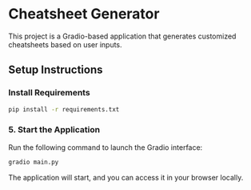 # Cheatsheet Generator

This project is a Gradio-based application that generates customized cheatsheets based on user inputs.

## Setup Instructions

### Install Requirements
```bash
pip install -r requirements.txt
```

### 5. Start the Application
Run the following command to launch the Gradio interface:
```bash
gradio main.py
```

The application will start, and you can access it in your browser locally.
